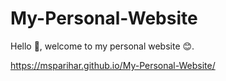 # My-Personal-Website
Hello 👋, welcome to my personal website 😊.

https://msparihar.github.io/My-Personal-Website/
